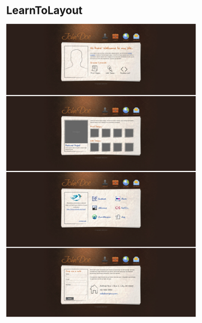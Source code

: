# LearnToLayout
![](https://github.com/alfir-v10/LearnToLayout/blob/main/ex1/1.png)
![](https://github.com/alfir-v10/LearnToLayout/blob/main/ex1/2.png)
![](https://github.com/alfir-v10/LearnToLayout/blob/main/ex1/3.png)
![](https://github.com/alfir-v10/LearnToLayout/blob/main/ex1/4.png)
